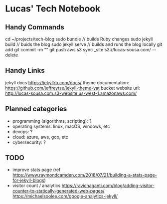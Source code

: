 # Lucas' Tech Notebook

## Handy Commands

cd ~/projects/tech-blog
sudo bundle // builds Ruby changes
sudo jekyll build // buids the blog
sudo jekyll serve // builds and runs the blog locally
git add
git commit -m ""
git push
aws s3 sync _site s3://lucas-sousa.com/ --delete

## Handy Links

jekyll docs <https://jekyllrb.com/docs/>
theme documentation: <https://github.com/jeffreytse/jekyll-theme-yat>
bucket website url: <http://lucas-sousa.com.s3-website.us-west-1.amazonaws.com/>

## Planned categories

- programming (algorithms, scripting): ?
- operating systems: linux, macOS, windows, etc
- devops: ?
- cloud: azure, aws, gcp, etc
- cybersecurity: ?

## TODO

- improve stats page (ref <https://www.raymondcamden.com/2018/07/21/building-a-stats-page-for-jekyll-blogs>)
- visitor count / analytics <https://ravichaganti.com/blog/adding-visitor-counter-to-statically-generated-web-pages/> <https://michaelsoolee.com/google-analytics-jekyll/>

